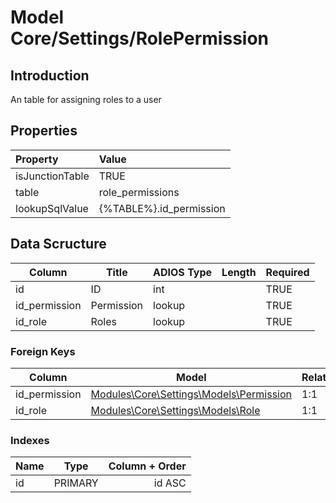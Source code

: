 # Model Core/Settings/RolePermission

## Introduction

An table for assigning roles to a user

## Properties

| Property        | Value                   |
| :-------------- | :---------------------- |
| isJunctionTable | TRUE                    |
| table           | role_permissions        |
| lookupSqlValue  | {%TABLE%}.id_permission |

## Data Scructure

| Column        | Title      | ADIOS Type | Length | Required |
| ------------- | ---------- | ---------- | ------ | -------- |
| id            | ID         | int        |        | TRUE     |
| id_permission | Permission | lookup     |        | TRUE     |
| id_role       | Roles      | lookup     |        | TRUE     |

### Foreign Keys

| Column        | Model                                                    | Relation | OnUpdate | OnDelete |
| ------------- | -------------------------------------------------------- | -------- | -------- | -------- |
| id_permission | [Modules\Core\Settings\Models\Permission](Permission.md) | 1:1      | Cascade  | Cascade  |
| id_role       | [Modules\Core\Settings\Models\Role](UserRole.md)         | 1:1      | Cascade  | Cascade  |

### Indexes

| Name |  Type   | Column + Order |
| :--- | :-----: | -------------: |
| id   | PRIMARY |         id ASC |
